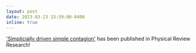 ```yaml
---
layout: post
date: 2023-03-23 15:59:00-0400
inline: true
---
```


['Simplicially driven simple contagion'](https://journals.aps.org/prresearch/abstract/10.1103/PhysRevResearch.5.013201) has been published in Physical Review Research! 
